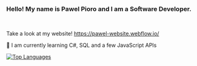### Hello! My name is Pawel Pioro and I am a Software Developer.
<br>

Take a look at my website!
https://pawel-website.webflow.io/

🧠 I am currently learning C#, SQL and a few JavaScript APIs
<br>

<a href="https://github.com/Pawel-Pioro" align="left"><img src="https://github-readme-stats.vercel.app/api/top-langs/?username=Pawel-Pioro&langs_count=10&title_color=0891b2&text_color=ffffff&icon_color=0891b2&bg_color=1c1917&hide_border=true&locale=en&custom_title=Top%20%Languages" alt="Top Languages" /></a>
